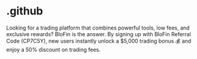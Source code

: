 # .github
Looking for a trading platform that combines powerful tools, low fees, and exclusive rewards? BloFin is the answer. By signing up with BloFin Referral Code (CP7C5Y), new users instantly unlock a $5,000 trading bonus 💰 and enjoy a 50% discount on trading fees.
